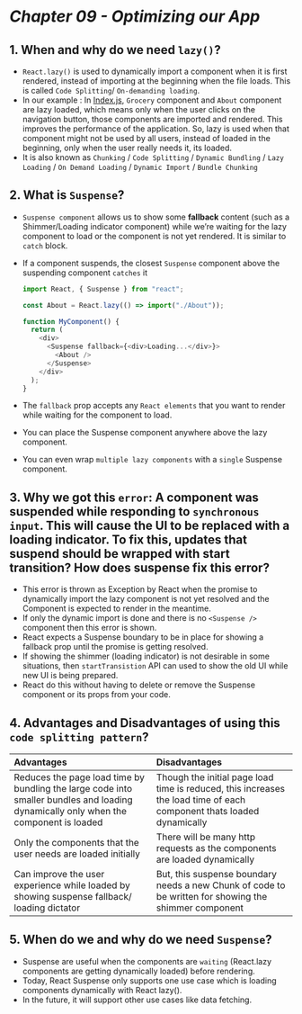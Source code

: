 # _Chapter 09 - Optimizing our App_

## 1. When and why do we need `lazy()`?

- `React.lazy()` is used to dynamically import a component when it is first rendered, instead of importing at the beginning when the file loads. This is called `Code Splitting`/ `On-demanding loading`.
- In our example : In [Index.js](./src/Index.js), `Grocery` component and `About` component are lazy loaded, which means only when the user clicks on the navigation button, those components are imported and rendered. This improves the performance of the application. So, lazy is used when that component might not be used by all users, instead of loaded in the beginning, only when the user really needs it, its loaded.
- It is also known as `Chunking` / `Code Splitting` / `Dynamic Bundling` / `Lazy Loading` / `On Demand Loading` / `Dynamic Import` / `Bundle Chunking`

## 2. What is `Suspense`?

- `Suspense component` allows us to show some **fallback** content (such as a Shimmer/Loading indicator component) while we’re waiting for the lazy component to load or the component is not yet rendered. It is similar to `catch` block.
- If a component suspends, the closest `Suspense` component above the suspending component `catches` it

  ```js
  import React, { Suspense } from "react";

  const About = React.lazy(() => import("./About"));

  function MyComponent() {
    return (
      <div>
        <Suspense fallback={<div>Loading...</div>}>
          <About />
        </Suspense>
      </div>
    );
  }
  ```

- The `fallback` prop accepts any `React elements` that you want to render while waiting for the component to load.
- You can place the Suspense component anywhere above the lazy component.
- You can even wrap `multiple lazy components` with a `single` Suspense component.

## 3. Why we got this `error`: A component was suspended while responding to `synchronous input`. This will cause the UI to be replaced with a loading indicator. To fix this, updates that suspend should be wrapped with start transition? How does suspense fix this error?

- This error is thrown as Exception by React when the promise to dynamically import the lazy component is not yet resolved and the Component is expected to render in the meantime.
- If only the dynamic import is done and there is no `<Suspense />` component then this error is shown.
- React expects a Suspense boundary to be in place for showing a fallback prop until the promise is getting resolved.
- If showing the shimmer (loading indicator) is not desirable in some situations, then `startTransistion` API can used to show the old UI while new UI is being prepared.
- React do this without having to delete or remove the Suspense component or its props from your code.

## 4. Advantages and Disadvantages of using this `code splitting pattern`?

| Advantages                                                                                                                           | Disadvantages                                                                                                         |
| :----------------------------------------------------------------------------------------------------------------------------------- | :-------------------------------------------------------------------------------------------------------------------- |
| Reduces the page load time by bundling the large code into smaller bundles and loading dynamically only when the component is loaded | Though the initial page load time is reduced, this increases the load time of each component thats loaded dynamically |
| Only the components that the user needs are loaded initially                                                                         | There will be many http requests as the components are loaded dynamically                                             |
| Can improve the user experience while loaded by showing suspense fallback/ loading dictator                                          | But, this suspense boundary needs a new Chunk of code to be written for showing the shimmer component                 |

## 5. When do we and why do we need `Suspense`?

- Suspense are useful when the components are `waiting` (React.lazy components are getting dynamically loaded) before rendering.
- Today, React Suspense only supports one use case which is loading components dynamically with React lazy().
- In the future, it will support other use cases like data fetching.
